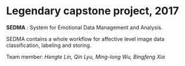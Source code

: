 # Legendary capstone project, 2017  

**SEDMA** : System for Emotional Data Management and Analysis.  

SEDMA contains a whole workflow for affective level image data classification, labeling and storing.  

Team member: *Hengte Lin, Qin Lyu, Ming-long Wu, Bingfeng Xia*
